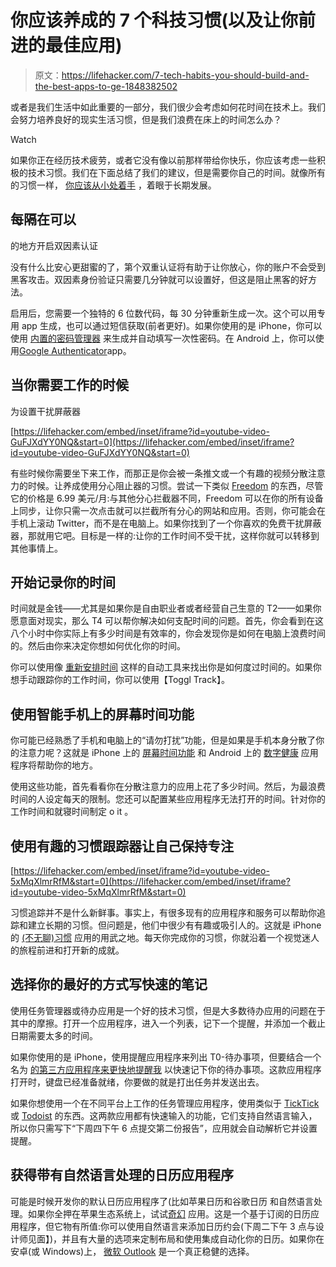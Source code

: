 # 你应该养成的 7 个科技习惯(以及让你前进的最佳应用)

> 原文：<https://lifehacker.com/7-tech-habits-you-should-build-and-the-best-apps-to-ge-1848382502>

或者是我们生活中如此重要的一部分，我们很少会考虑如何花时间在技术上。我们会努力培养良好的现实生活习惯，但是我们浪费在床上的时间怎么办？

Watch

如果你正在经历技术疲劳，或者它没有像以前那样带给你快乐，你应该考虑一些积极的技术习惯。我们在下面总结了我们的建议，但是需要你自己的时间。就像所有的习惯一样， [你应该从小处着手](https://lifehacker.com/why-you-should-resolve-to-only-make-tiny-self-care-ch-1848179783) ，着眼于长期发展。

## 每隔在可以
的地方开启双因素认证

没有什么比安心更甜蜜的了，第个双重认证将有助于让你放心，你的账户不会受到黑客攻击。双因素身份验证只需要几分钟就可以设置好，但这是阻止黑客的好方法。

启用后，您需要一个独特的 6 位数代码，每 30 分钟重新生成一次。这个可以用专用 app 生成，也可以通过短信获取(前者更好)。如果你使用的是 iPhone，你可以使用 [内置的密码管理器](https://lifehacker.com/you-should-use-your-iphones-new-built-in-two-factor-aut-1847721186) 来生成并自动填写一次性密码。在 Android 上，你可以使用[Google Authenticator](https://play.google.com/store/apps/details?id=com.google.android.apps.authenticator2&hl=en_IN&gl=US)app。

## 当你需要工作的时候
为设置干扰屏蔽器

 [https://lifehacker.com/embed/inset/iframe?id=youtube-video-GuFJXdYY0NQ&start=0](https://lifehacker.com/embed/inset/iframe?id=youtube-video-GuFJXdYY0NQ&start=0) 

有些时候你需要坐下来工作，而那正是你会被一条推文或一个有趣的视频分散注意力的时候。让养成使用分心阻止器的习惯。尝试一下类似 [Freedom](https://freedom.to/) 的东西，尽管它的价格是 6.99 美元/月:与其他分心拦截器不同，Freedom 可以在你的所有设备上同步，让你只需一次点击就可以拦截所有分心的网站和应用。否则，你可能会在手机上滚动 Twitter，而不是在电脑上。如果你找到了一个你喜欢的免费干扰屏蔽器，那就用它吧。目标是一样的:让你的工作时间不受干扰，这样你就可以转移到其他事情上。

## 开始记录你的时间

时间就是金钱——尤其是如果你是自由职业者或者经营自己生意的 T2——如果你愿意面对现实，那么 T4 可以帮你解决如何支配时间的问题。首先，你会看到在这八个小时中你实际上有多少时间是有效率的，你会发现你是如何在电脑上浪费时间的。然后由你来决定你想如何优化你的时间。

你可以使用像 [重新安排时间](https://www.rescuetime.com/) 这样的自动工具来找出你是如何度过时间的。如果你想手动跟踪你的工作时间，你可以使用【Toggl Track】。

## 使用智能手机上的屏幕时间功能

你可能已经熟悉了手机和电脑上的“请勿打扰”功能，但是如果是手机本身分散了你的注意力呢？这就是 iPhone 上的 [屏幕时间功能](https://lifehacker.com/apples-screen-time-report-is-not-accurate-for-tracking-1829368950) 和 Android 上的 [数字健康](https://play.google.com/store/apps/details?id=com.google.android.apps.wellbeing&hl=en_IN&gl=US) 应用程序将帮助你的地方。

使用这些功能，首先看看你在分散注意力的应用上花了多少时间。然后，为最浪费时间的人设定每天的限制。您还可以配置某些应用程序无法打开的时间。针对你的工作时间和就寝时间制定 o it 。

## 使用有趣的习惯跟踪器让自己保持专注

 [https://lifehacker.com/embed/inset/iframe?id=youtube-video-5xMqXlmrRfM&start=0](https://lifehacker.com/embed/inset/iframe?id=youtube-video-5xMqXlmrRfM&start=0) 

习惯追踪并不是什么新鲜事。事实上，有很多现有的应用程序和服务可以帮助你追踪和建立长期的习惯。但问题是，他们中很少有有趣或吸引人的。这就是 iPhone 的 [(不无聊)习惯](https://apps.apple.com/us/app/not-boring-habits/id1593891243) 应用的用武之地。每天你完成你的习惯，你就沿着一个视觉迷人的旅程前进和打开新的成就。

## 选择你的最好的方式写快速的笔记

使用任务管理器或待办应用是一个好的技术习惯，但是大多数待办应用的问题在于其中的摩擦。打开一个应用程序，进入一个列表，记下一个提醒，并添加一个截止日期需要太多的时间。

如果你使用的是 iPhone，使用提醒应用程序来列出 T0-待办事项，但要结合一个名为 [的第三方应用程序来更快地提醒我](https://lifehacker.com/use-this-app-to-solve-the-biggest-problem-with-apple-re-1848319244) 以快速记下你的待办事项。这款应用程序打开时，键盘已经准备就绪，你要做的就是打出任务并发送出去。

如果你想使用一个在不同平台上工作的任务管理应用程序，使用类似于 [TickTick](https://ticktick.com/?language=en_US) 或 [Todoist](https://todoist.com/) 的东西。这两款应用都有快速输入的功能，它们支持自然语言输入，所以你只需写下“下周四下午 6 点提交第二份报告”，应用就会自动解析它并设置提醒。

## 获得带有自然语言处理的日历应用程序

可能是时候开发你的默认日历应用程序了(比如苹果日历和谷歌日历 和自然语言处理。如果你全押在苹果生态系统上，试试[奇幻](https://flexibits.com/fantastical) 应用。这是一个基于订阅的日历应用程序，但它物有所值:你可以使用自然语言来添加日历约会(下周二下午 3 点与设计师见面】)，并且有大量的选项来定制布局和使用集成自动化你的日历。如果你在安卓(或 Windows)上， [微软 Outlook](https://play.google.com/store/apps/details?id=com.microsoft.office.outlook&hl=en_IN&gl=US) 是一个真正稳健的选择。